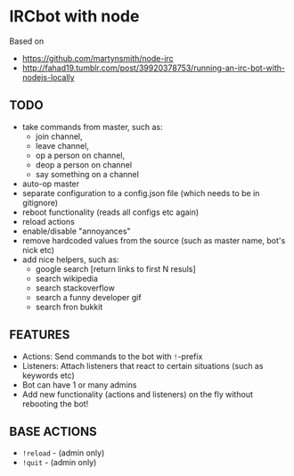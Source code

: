 IRCbot with node
================

Based on
- https://github.com/martynsmith/node-irc
- http://fahad19.tumblr.com/post/39920378753/running-an-irc-bot-with-nodejs-locally


TODO
----

- take commands from master, such as:
  - join channel,
  - leave channel,
  - op a person on channel,
  - deop a person on channel
  - say something on a channel
- auto-op master
- separate configuration to a config.json file (which needs to be in gitignore)
- reboot functionality (reads all configs etc again)
- reload actions
- enable/disable "annoyances"
- remove hardcoded values from the source (such as master name, bot's nick etc)
- add nice helpers, such as:
  - google search [return links to first N resuls]
  - search wikipedia
  - search stackoverflow
  - search a funny developer gif
  - search fron bukkit


FEATURES
--------
- Actions: Send commands to the bot with `!`-prefix
- Listeners: Attach listeners that react to certain situations (such as keywords etc)
- Bot can have 1 or many admins
- Add new functionality (actions and listeners) on the fly without rebooting the bot!





BASE ACTIONS
------------
- `!reload` - (admin only)
- `!quit` - (admin only)
